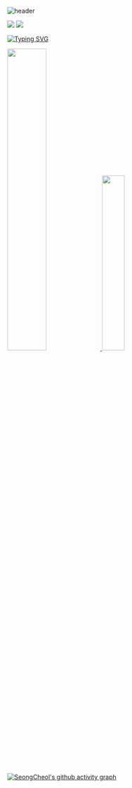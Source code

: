 ![header](https://capsule-render.vercel.app/api?type=waving&color=gradient&height=120&animation=fadeIn&text=Seong%20Cheol's%20github&fontAlign=50)


<img src="https://img.shields.io/badge/ tjdcjf9333@gmail.com -EA4335?style=flat-square&logo=Gmail&logoColor=white"/>
<img src="https://img.shields.io/badge/ Notion-000000?style=flat-square&logo=Notion&logoColor=white"/> 


[![Typing SVG](https://readme-typing-svg.herokuapp.com/?color=f0f6fc&lines=🤖정성철의%20깃허브에%20오신것을%20환영합니다.&font=Caprasimo&size=15)](https://git.io/typing-svg)


<a href="s">
  <img src="https://github-readme-stats.vercel.app/api?username=pflying1&theme=tokyonight&show_icons=true" width="42%" />
</a>
<a href="s">
  <img src="https://github-readme-stats.vercel.app/api/top-langs/?username=pflying1&exclude_repo=pflying1.github.io&layout=compact&theme=tokyonight" width="32%" />
</a>

[![SeongCheol's github activity graph](https://github-readme-activity-graph.vercel.app/graph?username=pflying1&theme=dracula)](https://github.com/pflying1/github-readme-activity-graph)




<!--
**pflying1/pflying1** is a ✨ _special_ ✨ repository because its `README.md` (this file) appears on your GitHub profile.

Here are some ideas to get you started:
#EA4335
- 🔭 I’m currently working on ...
- 🌱 I’m currently learning ...
- 👯 I’m looking to collaborate on ...
- 🤔 I’m looking for help with ...
- 💬 Ask me about ...
- 📫 How to reach me: ...
- 😄 Pronouns: ...
- ⚡ Fun fact: ...
-->
